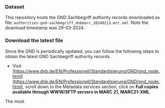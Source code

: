 ### Dataset

This repository hosts the GND Sachbegriff authority records downloaded as file: `authorities-gnd-sachbegriff_dnbmarc_20240213.mrc.xml`. Note the download timestamp was 29-03-2024. 

### Download the latest file

Since the GND is periodically updated, you can follow the following steps to obtain the latest GND Sachbegriff authority records.

- Visit [https://www.dnb.de/EN/Professionell/Standardisierung/GND/gnd_node.html](https://www.dnb.de/EN/Professionell/Standardisierung/GND/gnd_node.html), scroll down to the Metadata services section, click on <b>Full copies available through WWW/SFTP servers in MARC 21, MARC21-XML</b>.

The most